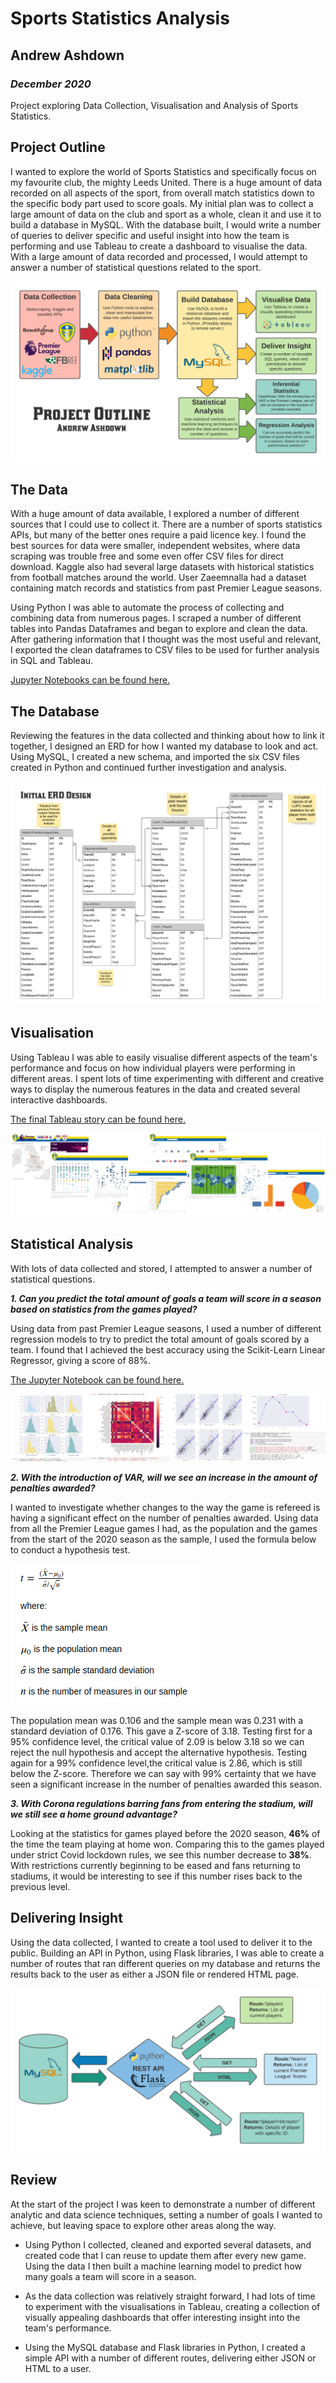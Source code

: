 # Sports Statistics Analysis
## Andrew Ashdown
### *December 2020*

Project exploring Data Collection, Visualisation and Analysis of Sports Statistics.


## Project Outline

I wanted to explore the world of Sports Statistics and specifically focus on my favourite club, the mighty Leeds United. There is a huge amount of data recorded on all aspects of the sport, from overall match statistics down to the specific body part used to score goals. My initial plan was to collect a large amount of data on the club and sport as a whole, clean it and use it to build a database in MySQL. With the database built, I would write a number of queries to deliver specific and useful insight into how the team is performing and use Tableau to create a dashboard to visualise the data. With a large amount of data recorded and processed, I would attempt to answer a number of statistical questions related to the sport.

![Project Outline](Images/FinalProjectDiagram.png?raw=true "Project Outline")


## The Data

With a huge amount of data available, I explored a number of different sources that I could use to collect it. There are a number of sports statistics APIs, but many of the better ones require a paid licence key. I found the best sources for data were smaller, independent websites, where data scraping was trouble free and some even offer CSV files for direct download. Kaggle also had several large datasets with historical statistics from football matches around the world. User Zaeemnalla had a dataset containing  match records and statistics from past Premier League seasons.

Using Python I was able to automate the process of collecting and combining data from numerous pages. I scraped a number of different tables into Pandas Dataframes and began to explore and clean the data. After gathering information that I thought was the most useful and relevant, I exported the clean dataframes to CSV files to be used for further analysis in SQL and Tableau.

[Jupyter Notebooks can be found here.](https://github.com/surelybassy/SportStatsAnalysis/tree/master/JupyterNotebooks)


## The Database

Reviewing the features in the data collected and thinking about how to link it together, I designed an ERD for how I wanted my database to look and act. Using MySQL, I created a new schema, and imported the six CSV files created in Python and continued further investigation and analysis.

![ERD Design](Images/LeedsUnitedDatabase.png?raw=true "ERD Design")

## Visualisation

Using Tableau I was able to easily visualise different aspects of the team's performance and focus on how individual players were performing in different areas. I spent lots of time experimenting with different and creative ways to display the numerous features in the data and created several interactive dashboards. 

[The final Tableau story can be found here.](https://public.tableau.com/profile/andrew.ashdown#!/vizhome/SportStatisticsAnalysis/LeedsStatsStory)

![Dashboards](Images/Dashboards.png?raw=true "Tableau Dashboards")

## Statistical Analysis

With lots of data collected and stored, I attempted to answer a number of statistical questions.

***1. Can you predict the total amount of goals a team will score in a season based on statistics from the games played?***

Using data from past Premier League seasons, I used a number of different regression models to try to predict the total amount of goals scored by a team. I found that I achieved the best accuracy using the Scikit-Learn Linear Regressor, giving a score of 88%.

[The Jupyter Notebook can be found here.](https://github.com/surelybassy/SportStatsAnalysis/blob/master/JupyterNotebooks/TotalGoalsPrediction.ipynb)

![Python Data Analysis](Images/PythonAnalysis.png?raw=true "Python Data Analysis")


***2. With the introduction of VAR, will we see an increase in the amount of penalties awarded?***

I wanted to investigate whether changes to the way the game is refereed is having a significant effect on the number of penalties awarded. Using data from all the Premier League games I had, as the population and the games from the start of the 2020 season as the sample, I used the formula below to conduct a hypothesis test.

![Hypothesis testing](Images/HypothesisFormula.png?raw=true "Hypothesis Testing")

The population mean was 0.106 and the sample mean was  0.231 with a standard deviation of 0.176. This gave a Z-score of 3.18. Testing first for a 95% confidence level, the critical value of 2.09 is below 3.18 so we can reject the null hypothesis and accept the alternative hypothesis. Testing again for a 99% confidence level,the critical value is 2.86, which is still below the Z-score. Therefore we can say with 99% certainty that we have seen a significant increase in the number of penalties awarded this season.

***3. With Corona regulations barring fans from entering the stadium, will we still see a home ground advantage?***

Looking at the statistics for games played before the 2020 season, **46%** of the time the team playing at home won. Comparing this to the games played under strict Covid lockdown rules, we see this number decrease to **38%**. With restrictions currently beginning to be eased and fans returning to stadiums, it would be interesting to see if this number rises back to the previous level.

## Delivering Insight

Using the data collected, I wanted to create a tool used to deliver it to the public. Building an API in Python, using Flask libraries, I was able to create a number of routes that ran different queries on my database and returns the results back to the user as either a JSON file or rendered HTML page.

![API Diagram](Images/APIDiagram.png?raw=true, "API Diagram")

## Review

At the start of the project I was keen to demonstrate a number of different analytic and data science techniques, setting a number of goals I wanted to achieve, but leaving space to explore other areas along the way. 

- Using Python I collected, cleaned and exported several datasets, and created code that I can reuse to update them after every new game. Using the data I then built a machine learning model to predict how many goals a team will score in a season.

- As the data collection was relatively straight forward, I had lots of time to experiment with the visualisations in Tableau, creating a collection of visually appealing dashboards that offer interesting insight into the team's performance.

- Using the MySQL database and Flask libraries in Python, I created a simple API with a number of different routes, delivering either JSON or HTML to a user. 
